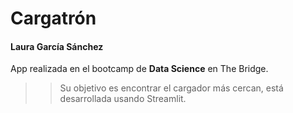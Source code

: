 # Cargatrón


#### Laura García Sánchez

App realizada en el bootcamp de **Data Science** en The Bridge.

>>Su objetivo es encontrar el cargador más cercan, está desarrollada usando Streamlit.
